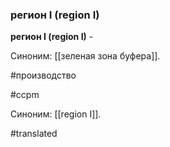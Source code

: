 ### регион I (region I)

**регион I (region I)** -

Синоним: [[зеленая зона буфера]].

#производство

#ccpm

Синоним: [[region I]].

#translated
